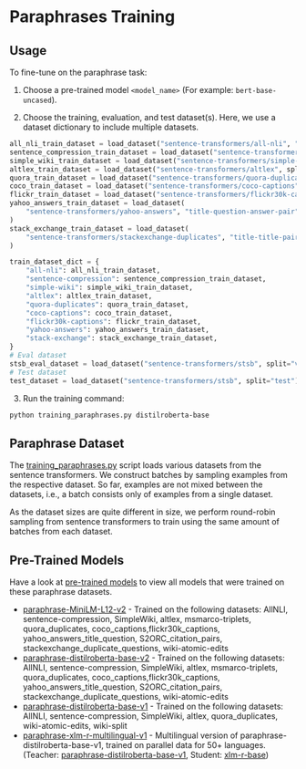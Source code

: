 # Paraphrases Training

## Usage

To fine-tune on the paraphrase task:

1. Choose a pre-trained model `<model_name>` (For example: `bert-base-uncased`).

2. Choose the training, evaluation, and test dataset(s). Here, we use a dataset dictionary to include multiple datasets.

```python
all_nli_train_dataset = load_dataset("sentence-transformers/all-nli", "triplet", split="train")
sentence_compression_train_dataset = load_dataset("sentence-transformers/sentence-compression", split="train")
simple_wiki_train_dataset = load_dataset("sentence-transformers/simple-wiki", split="train")
altlex_train_dataset = load_dataset("sentence-transformers/altlex", split="train")
quora_train_dataset = load_dataset("sentence-transformers/quora-duplicates", "triplet", split="train")
coco_train_dataset = load_dataset("sentence-transformers/coco-captions", split="train")
flickr_train_dataset = load_dataset("sentence-transformers/flickr30k-captions", split="train")
yahoo_answers_train_dataset = load_dataset(
    "sentence-transformers/yahoo-answers", "title-question-answer-pair", split="train"
)
stack_exchange_train_dataset = load_dataset(
    "sentence-transformers/stackexchange-duplicates", "title-title-pair", split="train"
)

train_dataset_dict = {
    "all-nli": all_nli_train_dataset,
    "sentence-compression": sentence_compression_train_dataset,
    "simple-wiki": simple_wiki_train_dataset,
    "altlex": altlex_train_dataset,
    "quora-duplicates": quora_train_dataset,
    "coco-captions": coco_train_dataset,
    "flickr30k-captions": flickr_train_dataset,
    "yahoo-answers": yahoo_answers_train_dataset,
    "stack-exchange": stack_exchange_train_dataset,
}
# Eval dataset
stsb_eval_dataset = load_dataset("sentence-transformers/stsb", split="validation")
# Test dataset
test_dataset = load_dataset("sentence-transformers/stsb", split="test")
```

3. Run the training command:

```bash
python training_paraphrases.py distilroberta-base
```

## Paraphrase Dataset

The [training_paraphrases.py](training_paraphrases.py) script loads various datasets from the sentence transformers. We construct batches by sampling examples from the respective dataset. So far, examples are not mixed between the datasets, i.e., a batch consists only of examples from a single dataset.

As the dataset sizes are quite different in size, we perform round-robin sampling from sentence transformers to train using the same amount of batches from each dataset.

## Pre-Trained Models

Have a look at [pre-trained models](https://github.com/UKPLab/sentence-transformers/blob/master/docs/sentence_transformer/pretrained_models.md) to view all models that were trained on these paraphrase datasets.

- [paraphrase-MiniLM-L12-v2](https://huggingface.co/sentence-transformers/paraphrase-MiniLM-L12-v2) - Trained on the following datasets: AllNLI, sentence-compression, SimpleWiki, altlex, msmarco-triplets, quora_duplicates, coco_captions,flickr30k_captions, yahoo_answers_title_question, S2ORC_citation_pairs, stackexchange_duplicate_questions, wiki-atomic-edits
- [paraphrase-distilroberta-base-v2](https://huggingface.co/sentence-transformers/paraphrase-distilroberta-base-v2) - Trained on the following datasets: AllNLI, sentence-compression, SimpleWiki, altlex, msmarco-triplets, quora_duplicates, coco_captions,flickr30k_captions, yahoo_answers_title_question, S2ORC_citation_pairs, stackexchange_duplicate_questions, wiki-atomic-edits
- [paraphrase-distilroberta-base-v1](https://huggingface.co/sentence-transformers/paraphrase-distilroberta-base-v1) - Trained on the following datasets: AllNLI, sentence-compression, SimpleWiki, altlex, quora_duplicates, wiki-atomic-edits, wiki-split
- [paraphrase-xlm-r-multilingual-v1](https://huggingface.co/sentence-transformers/paraphrase-xlm-r-multilingual-v1) - Multilingual version of paraphrase-distilroberta-base-v1, trained on parallel data for 50+ languages. (Teacher: [paraphrase-distilroberta-base-v1](https://huggingface.co/sentence-transformers/paraphrase-distilroberta-base-v1), Student: [xlm-r-base](https://huggingface.co/FacebookAI/xlm-roberta-base))
